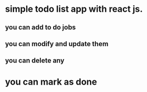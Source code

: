 # simple todo list app with react js.

## you can add to do jobs
## you can modify and update them
## you can delete any
# you can mark as done